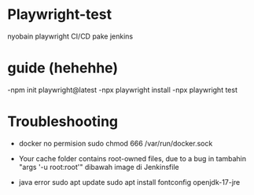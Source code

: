 # Playwright-test
nyobain playwright CI/CD pake jenkins

# guide (hehehhe)
-npm init playwright@latest
-npx playwright install
-npx playwright test
# Troubleshooting
- docker no permision 
    sudo chmod 666 /var/run/docker.sock

- Your cache folder contains root-owned files, due to a bug in
    tambahin "args '-u root:root'" dibawah image di Jenkinsfile

- java error
    sudo apt update
    sudo apt install fontconfig openjdk-17-jre
